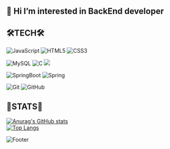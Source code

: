 ## 👋 Hi I’m interested in BackEnd developer
<!-- - I’m currently learning C, JAVA, HTML, JavaScript, CSS, SPIRNG<br><br>   -->
## 🛠TECH🛠
![JavaScript](https://img.shields.io/badge/JavaScript-F7DF1E.svg?style=flat&logo=JavaScript&logoColor=white)
![HTML5](https://img.shields.io/badge/HTML5-E34F26.svg?style=flat&logo=HTML5&logoColor=white)
![CSS3](https://img.shields.io/badge/CSS3-1572B6.svg?style=flat&logo=CSS3&logoColor=white)

![MySQL](https://img.shields.io/badge/MySQL-4479A1.svg?style=flat&logo=MySQL&logoColor=white) 
![C](https://img.shields.io/badge/C-%2300599C.svg?style=flat&logo=C&logoColor=A8B9CC)
<img src="https://img.shields.io/badge/Java-007396?style=flat&logo=OpenJDK&logoColor=white"/>

![SpringBoot](https://img.shields.io/badge/springboot-6DB33F?style=for-the-badge&logo=springboot&logoColor=white)
![Spring](https://img.shields.io/badge/spring-%236DB33F.svg?style=for-the-badge&logo=spring&logoColor=white)

![Git](https://img.shields.io/badge/Git-F05032.svg?style=flat&logo=Git&logoColor=white)
![GitHub](https://img.shields.io/badge/GitHub-181717.svg?style=flat&logo=GitHub&logoColor=white)
## 🏅STATS🏅
[![Anurag's GitHub stats](https://github-readme-stats.vercel.app/api?username=ywj9811)](https://github.com/ywj9811/github-readme-stats)  
[![Top Langs](https://github-readme-stats.vercel.app/api/top-langs/?username=ywj9811)](https://github.com/ywj9811/github-readme-stats)  

![Footer](https://capsule-render.vercel.app/api?type=waving&color=auto&height=200&section=footer)
